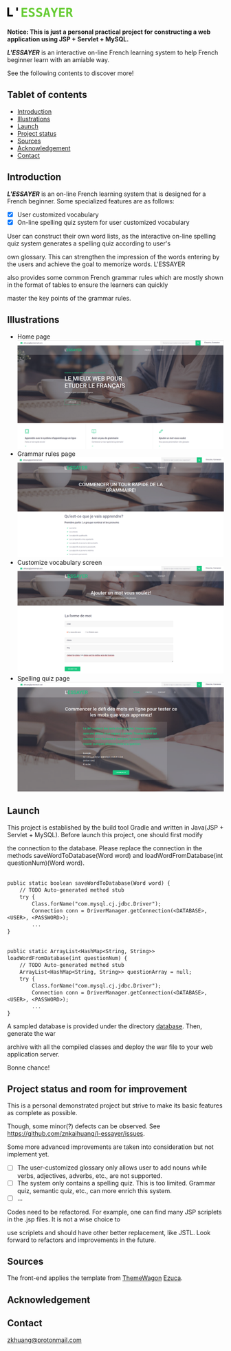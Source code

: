 # ![L'ESSAYER](Lessayer/lib/src/resources/images/logo.png)

**Notice: This is just a personal practical project for constructing a web application using JSP + Servlet + MySQL.**

***L'ESSAYER*** is an interactive on-line French learning system to help French beginner learn with an amiable way.

See the following contents to discover more!

## Tablet of contents
* [Introduction](#introduction)
* [Illustrations](#illustrations)
* [Launch](#launch)
* [Project status](#project-status-and-room-for-improvement)
* [Sources](#sources)
* [Acknowledgement](#acknowledgement)
* [Contact](#contact)

## Introduction

***L'ESSAYER*** is an on-line French learning system that is designed for a French beginner. Some specialized features are as follows:

- [x] User customized vocabulary
- [x] On-line spelling quiz system for user customized vocabulary

User can construct their own word lists, as the interactive on-line spelling quiz system generates a spelling quiz according to user's 

own glossary. This can strengthen the impression of the words entering by the users and achieve the goal to memorize words. L'ESSAYER 

also provides some common French grammar rules which are mostly shown in the format of tables to ensure the learners can quickly 

master the key points of the grammar rules. 

## Illustrations
- Home page
![homepage.png](illustrations/homepage.png)
- Grammar rules page
![grammar_rules.png](illustrations/grammar_rules.png)
- Customize vocabulary screen
![add_new_word.png](illustrations/add_new_word.png)
- Spelling quiz page
![spelling_quiz.png](illustrations/spelling_quiz.png)

## Launch

This project is established by the build tool Gradle and written in Java(JSP + Servlet + MySQL). Before launch this project, one should first modify

the connection to the database. Please replace the connection in the methods saveWordToDatabase(Word word) and loadWordFromDatabase(int questionNum)(Word word).

```

public static boolean saveWordToDatabase(Word word) {
	// TODO Auto-generated method stub
	try {
		Class.forName("com.mysql.cj.jdbc.Driver");
		Connection conn = DriverManager.getConnection(<DATABASE>, <USER>, <PASSWORD>);
		...
}
```
```

public static ArrayList<HashMap<String, String>> loadWordFromDatabase(int questionNum) {
	// TODO Auto-generated method stub
	ArrayList<HashMap<String, String>> questionArray = null;
	try {
		Class.forName("com.mysql.cj.jdbc.Driver");
		Connection conn = DriverManager.getConnection(<DATABASE>, <USER>, <PASSWORD>);
		...
}
```

A sampled database is provided under the directory [database](database). Then, generate the war 

archive with all the compiled classes and deploy the war file to your web application server.

Bonne chance!

## Project status and room for improvement

This is a personal demonstrated project but strive to  make its basic features as complete as possible.

Though, some minor(?) defects can be observed. See https://github.com/znkaihuang/l-essayer/issues.

Some more advanced improvements are taken into consideration but not implement yet.

- [ ] The user-customized glossary only allows user to add nouns while verbs, adjectives, adverbs, etc., are not supported.
- [ ] The system only contains a spelling quiz. This is too limited. Grammar quiz, semantic quiz, etc., can more enrich this system.
- [ ] ...

Codes need to be refactored. For example, one can find many JSP scriplets in the .jsp files. It is not a wise choice to 

use scriplets and should have other better replacement, like JSTL. Look forward to refactors and improvements in the future.

## Sources

The front-end applies the template from [ThemeWagon](https://themewagon.com/) [Ezuca](https://themewagon.com/themes/free-html5-education-template-ezuca/).

## Acknowledgement

## Contact

zkhuang@protonmail.com
